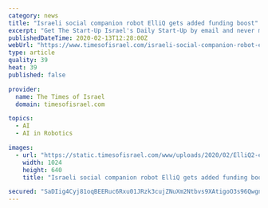 ```yaml
---
category: news
title: "Israeli social companion robot ElliQ gets added funding boost"
excerpt: "Get The Start-Up Israel's Daily Start-Up by email and never miss our top stories Free Sign Up ElliQ is an artificial intelligence-based robot companion that aims to keep older adults active and engaged with family members by helping make technology use easier. The robot, named after a Norse goddess, is designed to learn an owner’s personality ..."
publishedDateTime: 2020-02-13T12:28:00Z
webUrl: "https://www.timesofisrael.com/israeli-social-companion-robot-elliq-gets-added-funding-boost/"
type: article
quality: 39
heat: 39
published: false

provider:
  name: The Times of Israel
  domain: timesofisrael.com

topics:
  - AI
  - AI in Robotics

images:
  - url: "https://static.timesofisrael.com/www/uploads/2020/02/ElliQ2-e1581523921765-1024x640.jpg"
    width: 1024
    height: 640
    title: "Israeli social companion robot ElliQ gets added funding boost"

secured: "SaDIig4Cyj81oqBEERuc6Rxu01JRzk3cujZNuXm2Ntbvs9XAtigoO3s96QwgnA1usz1bWWmdgKQRXTe2+gn4n/RrJzgePNJop4PnJevhb6pJs7tlBWVEWmk34wBYJPZV/U+cra4tVfL8wNWJh6BbXMpP5zgTqzqKQ+NJYSCc0l9HqQYkhv6UJhKv2JewAcizrSQgOK0lv1I5tOeTgsdv3QVBaNpHLWMxRwFqP8DLWzeL3p70cKt8i2CBLN0oaQQOJbZlc0JI48kIua3e/gcirpex25aPsSRnox2qWsb8mqm9dGrikKe/uXzHmcNaH3zGBPoh39Pc11Em1BFPYMDUBR43QbULQZqeOiSX5+z7bZo+yoLFlC0Pj9i3spY/AeN1cILQgHDvILOEhp548hdxSzugJjr1QzGN8Zd+QfHa6LoabbbrstiyvsBwoBm0fFQ4FcE6l4wDRxqTY1rTvUGa2mIW9DqmLHtcMozomlh/tYs=;eQj5gY0LyJTKHV2/kF8lJA=="
---
```


